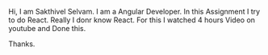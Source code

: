 Hi,
I am Sakthivel Selvam. I am a Angular Developer.
In this Assignment I try to do React. Really I donr know React.
For this I watched 4 hours Video on youtube and Done this.

Thanks.
